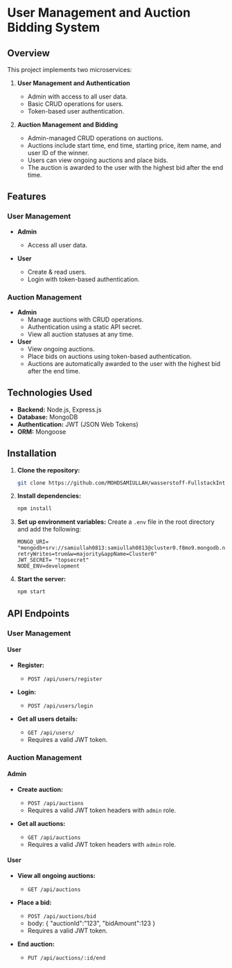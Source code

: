 # User Management and Auction Bidding System

## Overview

This project implements two microservices:

1. **User Management and Authentication**

   - Admin with access to all user data.
   - Basic CRUD operations for users.
   - Token-based user authentication.

2. **Auction Management and Bidding**
   - Admin-managed CRUD operations on auctions.
   - Auctions include start time, end time, starting price, item name, and user ID of the winner.
   - Users can view ongoing auctions and place bids.
   - The auction is awarded to the user with the highest bid after the end time.

## Features

### User Management

- **Admin**
  - Access all user data.
 
- **User**
  - Create & read users.
  - Login with token-based authentication.

### Auction Management

- **Admin**
  - Manage auctions with CRUD operations.
  - Authentication using a static API secret.
  - View all auction statuses at any time.
- **User**
  - View ongoing auctions.
  - Place bids on auctions using token-based authentication.
  - Auctions are automatically awarded to the user with the highest bid after the end time.

## Technologies Used

- **Backend:** Node.js, Express.js
- **Database:** MongoDB
- **Authentication:** JWT (JSON Web Tokens)
- **ORM:** Mongoose

## Installation

1. **Clone the repository:**

   ```bash
   git clone https://github.com/MOHDSAMIULLAH/wasserstoff-FullstackInternTask.git
   ```

2. **Install dependencies:**

   ```bash
   npm install
   ```

3. **Set up environment variables:**
   Create a `.env` file in the root directory and add the following:

   ```env
   MONGO_URI= "mongodb+srv://samiullah0813:samiullah0813@cluster0.f8mo9.mongodb.net/?retryWrites=true&w=majority&appName=Cluster0"
   JWT_SECRET= "topsecret"
   NODE_ENV=development
   ```

4. **Start the server:**

   ```bash
   npm start
   ```

## API Endpoints

### User Management

#### User

- **Register:**

  - `POST /api/users/register`

- **Login:**

  - `POST /api/users/login`

- **Get all users details:**
  - `GET /api/users/`
  - Requires a valid JWT token.

### Auction Management

#### Admin

- **Create auction:**

  - `POST /api/auctions`
  - Requires a valid JWT token headers with `admin` role.

- **Get all auctions:**

  - `GET /api/auctions`
  - Requires a valid JWT token headers with `admin` role.


#### User

- **View all ongoing auctions:**

  - `GET /api/auctions`

- **Place a bid:**
  - `POST /api/auctions/bid`
  - body: { "auctionId":"123", "bidAmount":123 }
  - Requires a valid JWT token.

- **End auction:**
  - `PUT /api/auctions/:id/end`

